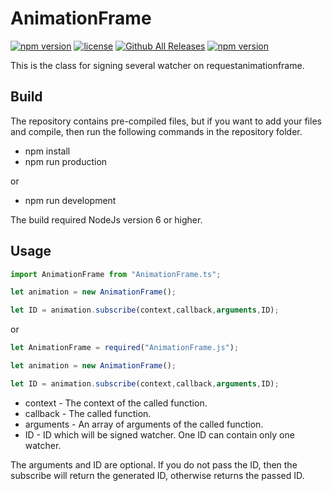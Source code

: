 # AnimationFrame
[![npm version](https://badge.fury.io/js/AnimationFrame.svg)](https://github.com/CrazySquirrel/AnimationFrame)
[![license](https://img.shields.io/github/license/CrazySquirrel/AnimationFrame.svg)](https://github.com/CrazySquirrel/AnimationFrame)
[![Github All Releases](https://img.shields.io/github/downloads/CrazySquirrel/AnimationFrame/total.svg)](https://github.com/CrazySquirrel/AnimationFrame)
[![npm version](https://img.shields.io/badge/donate-%E2%99%A5-red.svg)](http://crazysquirrel.ru/support/)

This is the class for signing several watcher on requestanimationframe.

## Build
The repository contains pre-compiled files, but if you want to add your files and compile, then run the following commands in the repository folder.
* npm install
* npm run production

or

* npm run development

The build required NodeJs version 6 or higher.

## Usage

```TypeScript
import AnimationFrame from "AnimationFrame.ts";

let animation = new AnimationFrame();

let ID = animation.subscribe(context,callback,arguments,ID);
```

or

```JavaScript
let AnimationFrame = required("AnimationFrame.js");

let animation = new AnimationFrame();

let ID = animation.subscribe(context,callback,arguments,ID);
```

 - context - The context of the called function.
 - callback - The called function.
 - arguments - An array of arguments of the called function.
 - ID - ID which will be signed watcher. One ID can contain only one watcher.
 
The arguments and ID are optional. If you do not pass the ID, then the subscribe will return the generated ID, otherwise returns the passed ID.